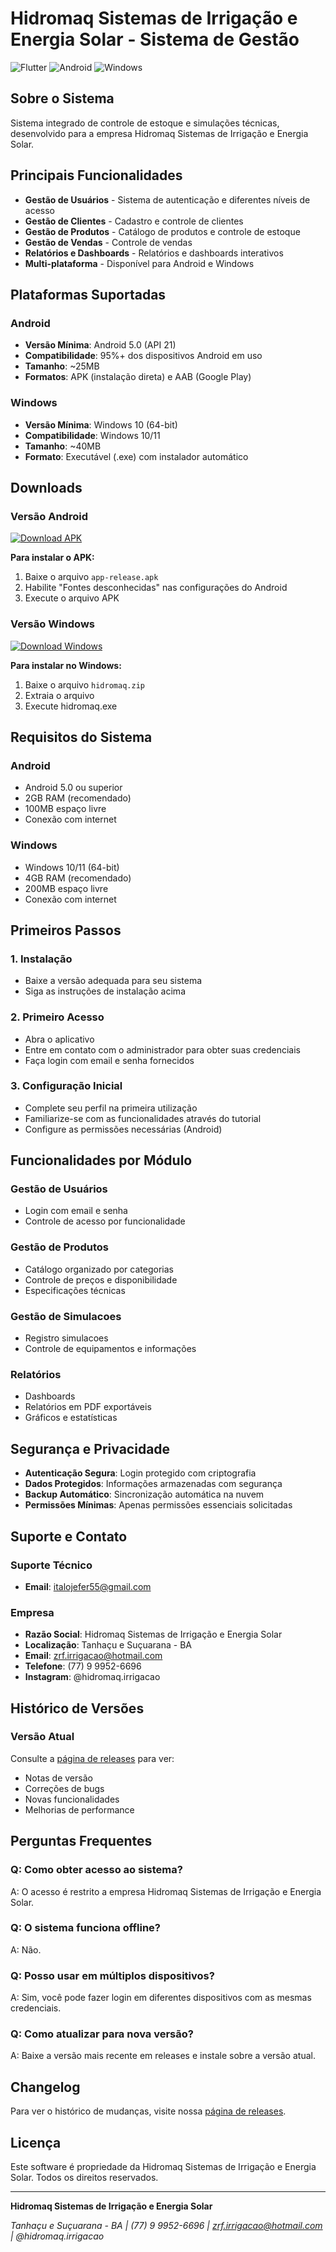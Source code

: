 # Hidromaq Sistemas de Irrigação e Energia Solar - Sistema de Gestão

![Flutter](https://img.shields.io/badge/Flutter-02569B?style=for-the-badge&logo=flutter&logoColor=white)
![Android](https://img.shields.io/badge/Android-3DDC84?style=for-the-badge&logo=android&logoColor=white)
![Windows](https://img.shields.io/badge/Windows-0078D6?style=for-the-badge&logo=windows&logoColor=white)

## Sobre o Sistema

Sistema integrado de controle de estoque e simulações técnicas, desenvolvido para a empresa Hidromaq Sistemas de Irrigação e Energia Solar.

## Principais Funcionalidades

- **Gestão de Usuários** - Sistema de autenticação e diferentes níveis de acesso
- **Gestão de Clientes** - Cadastro e controle de clientes
- **Gestão de Produtos** - Catálogo de produtos e controle de estoque
- **Gestão de Vendas** - Controle de vendas
- **Relatórios e Dashboards** - Relatórios e dashboards interativos
- **Multi-plataforma** - Disponível para Android e Windows

## Plataformas Suportadas

### Android
- **Versão Mínima**: Android 5.0 (API 21)
- **Compatibilidade**: 95%+ dos dispositivos Android em uso
- **Tamanho**: ~25MB
- **Formatos**: APK (instalação direta) e AAB (Google Play)

### Windows
- **Versão Mínima**: Windows 10 (64-bit)
- **Compatibilidade**: Windows 10/11
- **Tamanho**: ~40MB
- **Formato**: Executável (.exe) com instalador automático

## Downloads

### Versão Android
[![Download APK](https://img.shields.io/badge/Download-APK-green?style=for-the-badge&logo=android)](../../releases/latest/download/hidromaq.apk)

**Para instalar o APK:**
1. Baixe o arquivo `app-release.apk`
2. Habilite "Fontes desconhecidas" nas configurações do Android
3. Execute o arquivo APK

### Versão Windows
[![Download Windows](https://img.shields.io/badge/Download-Windows-blue?style=for-the-badge&logo=windows)](../../releases/latest/download/hidromaq.zip)

**Para instalar no Windows:**
1. Baixe o arquivo `hidromaq.zip`
2. Extraia o arquivo
3. Execute hidromaq.exe

## Requisitos do Sistema

### Android
- Android 5.0 ou superior
- 2GB RAM (recomendado)
- 100MB espaço livre
- Conexão com internet

### Windows
- Windows 10/11 (64-bit)
- 4GB RAM (recomendado)
- 200MB espaço livre
- Conexão com internet

## Primeiros Passos

### 1. Instalação
- Baixe a versão adequada para seu sistema
- Siga as instruções de instalação acima

### 2. Primeiro Acesso
- Abra o aplicativo
- Entre em contato com o administrador para obter suas credenciais
- Faça login com email e senha fornecidos

### 3. Configuração Inicial
- Complete seu perfil na primeira utilização
- Familiarize-se com as funcionalidades através do tutorial
- Configure as permissões necessárias (Android)

## Funcionalidades por Módulo

### Gestão de Usuários
- Login com email e senha
- Controle de acesso por funcionalidade

### Gestão de Produtos
- Catálogo organizado por categorias
- Controle de preços e disponibilidade
- Especificações técnicas

### Gestão de Simulacoes
- Registro simulacoes
- Controle de equipamentos e informações

### Relatórios
- Dashboards 
- Relatórios em PDF exportáveis
- Gráficos e estatísticas

## Segurança e Privacidade

- **Autenticação Segura**: Login protegido com criptografia
- **Dados Protegidos**: Informações armazenadas com segurança
- **Backup Automático**: Sincronização automática na nuvem
- **Permissões Mínimas**: Apenas permissões essenciais solicitadas

## Suporte e Contato

### Suporte Técnico
- **Email**: italojefer55@gmail.com

### Empresa
- **Razão Social**: Hidromaq Sistemas de Irrigação e Energia Solar
- **Localização**: Tanhaçu e Suçuarana - BA
- **Email**: zrf.irrigacao@hotmail.com
- **Telefone**: (77) 9 9952-6696
- **Instagram**: @hidromaq.irrigacao

## Histórico de Versões

### Versão Atual
Consulte a [página de releases](../../releases) para ver:
- Notas de versão
- Correções de bugs
- Novas funcionalidades
- Melhorias de performance

## Perguntas Frequentes

### Q: Como obter acesso ao sistema?
A: O acesso é restrito a empresa Hidromaq Sistemas de Irrigação e Energia Solar.

### Q: O sistema funciona offline?
A: Não.

### Q: Posso usar em múltiplos dispositivos?
A: Sim, você pode fazer login em diferentes dispositivos com as mesmas credenciais.

### Q: Como atualizar para nova versão?
A: Baixe a versão mais recente em releases e instale sobre a versão atual.

## Changelog

Para ver o histórico de mudanças, visite nossa [página de releases](../../releases).

## Licença

Este software é propriedade da Hidromaq Sistemas de Irrigação e Energia Solar. Todos os direitos reservados.

---

**Hidromaq Sistemas de Irrigação e Energia Solar**

*Tanhaçu e Suçuarana - BA | (77) 9 9952-6696 | zrf.irrigacao@hotmail.com | @hidromaq.irrigacao*